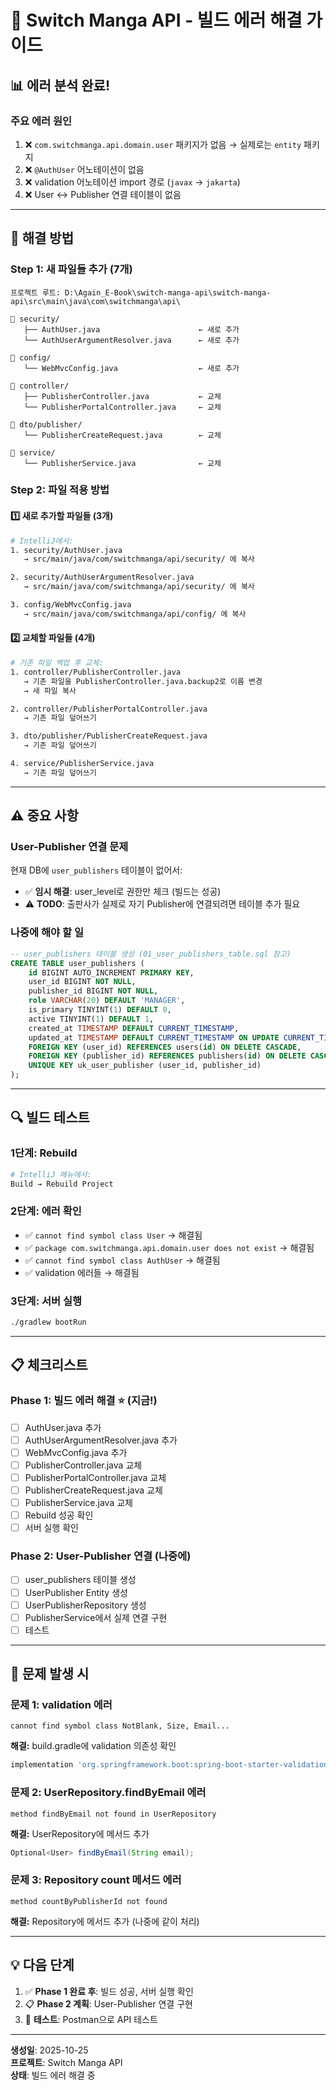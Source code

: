 # 🔧 Switch Manga API - 빌드 에러 해결 가이드

## 📊 에러 분석 완료!

### 주요 에러 원인
1. ❌ `com.switchmanga.api.domain.user` 패키지가 없음 → 실제로는 `entity` 패키지
2. ❌ `@AuthUser` 어노테이션이 없음
3. ❌ validation 어노테이션 import 경로 (`javax` → `jakarta`)
4. ❌ User ↔ Publisher 연결 테이블이 없음

---

## 🎯 해결 방법

### Step 1: 새 파일들 추가 (7개)

```
프로젝트 루트: D:\Again_E-Book\switch-manga-api\switch-manga-api\src\main\java\com\switchmanga\api\

📁 security/
   ├── AuthUser.java                      ← 새로 추가
   └── AuthUserArgumentResolver.java      ← 새로 추가

📁 config/
   └── WebMvcConfig.java                  ← 새로 추가

📁 controller/
   ├── PublisherController.java           ← 교체
   └── PublisherPortalController.java     ← 교체

📁 dto/publisher/
   └── PublisherCreateRequest.java        ← 교체

📁 service/
   └── PublisherService.java              ← 교체
```

### Step 2: 파일 적용 방법

#### 1️⃣ 새로 추가할 파일들 (3개)
```bash
# IntelliJ에서:
1. security/AuthUser.java
   → src/main/java/com/switchmanga/api/security/ 에 복사

2. security/AuthUserArgumentResolver.java
   → src/main/java/com/switchmanga/api/security/ 에 복사

3. config/WebMvcConfig.java
   → src/main/java/com/switchmanga/api/config/ 에 복사
```

#### 2️⃣ 교체할 파일들 (4개)
```bash
# 기존 파일 백업 후 교체:
1. controller/PublisherController.java
   → 기존 파일을 PublisherController.java.backup2로 이름 변경
   → 새 파일 복사

2. controller/PublisherPortalController.java
   → 기존 파일 덮어쓰기

3. dto/publisher/PublisherCreateRequest.java
   → 기존 파일 덮어쓰기

4. service/PublisherService.java
   → 기존 파일 덮어쓰기
```

---

## ⚠️ 중요 사항

### User-Publisher 연결 문제
현재 DB에 `user_publishers` 테이블이 없어서:
- ✅ **임시 해결**: user_level로 권한만 체크 (빌드는 성공)
- ⚠️ **TODO**: 출판사가 실제로 자기 Publisher에 연결되려면 테이블 추가 필요

### 나중에 해야 할 일
```sql
-- user_publishers 테이블 생성 (01_user_publishers_table.sql 참고)
CREATE TABLE user_publishers (
    id BIGINT AUTO_INCREMENT PRIMARY KEY,
    user_id BIGINT NOT NULL,
    publisher_id BIGINT NOT NULL,
    role VARCHAR(20) DEFAULT 'MANAGER',
    is_primary TINYINT(1) DEFAULT 0,
    active TINYINT(1) DEFAULT 1,
    created_at TIMESTAMP DEFAULT CURRENT_TIMESTAMP,
    updated_at TIMESTAMP DEFAULT CURRENT_TIMESTAMP ON UPDATE CURRENT_TIMESTAMP,
    FOREIGN KEY (user_id) REFERENCES users(id) ON DELETE CASCADE,
    FOREIGN KEY (publisher_id) REFERENCES publishers(id) ON DELETE CASCADE,
    UNIQUE KEY uk_user_publisher (user_id, publisher_id)
);
```

---

## 🔍 빌드 테스트

### 1단계: Rebuild
```bash
# IntelliJ 메뉴에서:
Build → Rebuild Project
```

### 2단계: 에러 확인
- ✅ `cannot find symbol class User` → 해결됨
- ✅ `package com.switchmanga.api.domain.user does not exist` → 해결됨
- ✅ `cannot find symbol class AuthUser` → 해결됨
- ✅ validation 에러들 → 해결됨

### 3단계: 서버 실행
```bash
./gradlew bootRun
```

---

## 📋 체크리스트

### Phase 1: 빌드 에러 해결 ⭐ (지금!)
- [ ] AuthUser.java 추가
- [ ] AuthUserArgumentResolver.java 추가
- [ ] WebMvcConfig.java 추가
- [ ] PublisherController.java 교체
- [ ] PublisherPortalController.java 교체
- [ ] PublisherCreateRequest.java 교체
- [ ] PublisherService.java 교체
- [ ] Rebuild 성공 확인
- [ ] 서버 실행 확인

### Phase 2: User-Publisher 연결 (나중에)
- [ ] user_publishers 테이블 생성
- [ ] UserPublisher Entity 생성
- [ ] UserPublisherRepository 생성
- [ ] PublisherService에서 실제 연결 구현
- [ ] 테스트

---

## 🚨 문제 발생 시

### 문제 1: validation 에러
```
cannot find symbol class NotBlank, Size, Email...
```
**해결:** build.gradle에 validation 의존성 확인
```gradle
implementation 'org.springframework.boot:spring-boot-starter-validation'
```

### 문제 2: UserRepository.findByEmail 에러
```
method findByEmail not found in UserRepository
```
**해결:** UserRepository에 메서드 추가
```java
Optional<User> findByEmail(String email);
```

### 문제 3: Repository count 메서드 에러
```
method countByPublisherId not found
```
**해결:** Repository에 메서드 추가 (나중에 같이 처리)

---

## 💡 다음 단계

1. ✅ **Phase 1 완료 후**: 빌드 성공, 서버 실행 확인
2. 📋 **Phase 2 계획**: User-Publisher 연결 구현
3. 🧪 **테스트**: Postman으로 API 테스트

---

**생성일**: 2025-10-25  
**프로젝트**: Switch Manga API  
**상태**: 빌드 에러 해결 중
